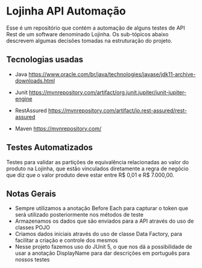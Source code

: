 # Lojinha API Automação
Esse é um repositório que contém a automação de alguns testes de API Rest de um software denominado Lojinha. Os sub-tópicos abaixo descrevem algumas decisões tomadas na estruturação do projeto.

## Tecnologias usadas
-  Java
   https://www.oracle.com/br/java/technologies/javase/jdk11-archive-downloads.html

- Junit
  https://mvnrepository.com/artifact/org.junit.jupiter/junit-jupiter-engine
- RestAssured
  https://mvnrepository.com/artifact/io.rest-assured/rest-assured
- Maven
  https://mvnrepository.com/

## Testes Automatizados
Testes para validar as partições de equivalência relacionadas ao valor do produto na Lojinha, que estão vinculados diretamente a regra de negócio que diz que o valor produto deve estar entre R$ 0,01 e R$ 7.000,00.

## Notas Gerais

- Sempre utilizamos a anotação Before Each para capturar o token que será utilizado posteriormente nos métodos de teste
- Armazenamos os dados que são enviados para a API através do uso de classes POJO
- Criamos dados iniciais através do uso de classe Data Factory, para facilitar a criação e controle dos mesmos
- Nesse projeto fazemos uso do JUnit 5, o que nos dá a possibilidade de usar a anotação DisplayName para dar descrições em português para nossos testes
 
